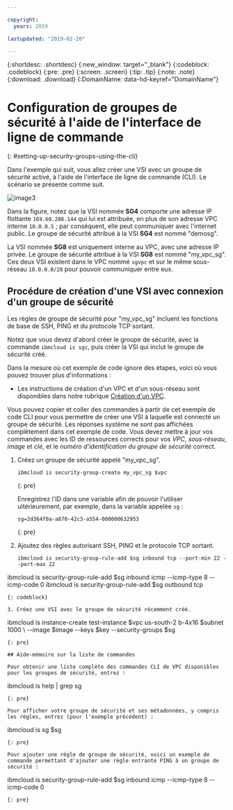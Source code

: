 ```yaml
---

copyright:
  years: 2019

lastupdated: "2019-02-20"

---
```


{:shortdesc: .shortdesc}
{:new_window: target="_blank"}
{:codeblock: .codeblock}
{:pre: .pre}
{:screen: .screen}
{:tip: .tip}
{:note: .note}
{:download: .download}
{:DomainName: data-hd-keyref="DomainName"}

# Configuration de groupes de sécurité à l'aide de l'interface de ligne de commande
{: #setting-up-security-groups-using-the-cli}

Dans l'exemple qui suit, vous allez créer une VSI avec un groupe de sécurité activé, à l'aide de l'interface de ligne de commande (CLI). Le scénario se présente comme suit.

![image3](/images/security-groups-schematic.png)

Dans la figure, notez que la VSI nommée **SG4** comporte une adresse IP flottante `169.60.208.144` qui lui est attribuée, en plus de son adresse VPC interne `10.0.0.5` ; par conséquent, elle peut communiquer avec l'internet public. Le groupe de sécurité attribué à la VSI **SG4** est nommé "demosg".

La VSI nommée **SG8** est uniquement interne au VPC, avec une adresse IP privée. Le groupe de sécurité attribué à la VSI **SG8** est nommé "my_vpc_sg". Ces deux VSI existent dans le VPC nommé `sgvpc` et sur le même sous-réseau `10.0.0.0/28` pour pouvoir communiquer entre eux.

## Procédure de création d'une VSI avec connexion d'un groupe de sécurité

Les règles de groupe de sécurité pour "my_vpc_sg" incluent les fonctions de base de SSH, PING et du protocole TCP sortant. 

Notez que vous devez d'abord créer le groupe de sécurité, avec la commande `ibmcloud is sgc`, puis créer la VSI qui inclut le groupe de sécurité créé.

Dans la mesure où cet exemple de code ignore des étapes, voici où vous pouvez trouver plus d'informations :

 * Les instructions de création d'un VPC et d'un sous-réseau sont disponibles dans notre rubrique [Création d'un VPC](/docs/infrastructure/vpc?topic=vpc-creating-a-vpc-using-the-ibm-cloud-cli). 

Vous pouvez copier et coller des commandes à partir de cet exemple de code CLI pour vous permettre de créer une VSI à laquelle est connecté un groupe de sécurité. Les réponses système ne sont pas affichées complètement dans cet exemple de code. Vous devez mettre à jour vos commandes avec les ID de ressources corrects pour vos _VPC_, _sous-réseau_, _image_ et _clé_, et le _numéro d'identification du groupe de sécurité_ correct.

1. Créez un groupe de sécurité appelé "my_vpc_sg".

   ```
   ibmcloud is security-group-create my_vpc_sg $vpc
   ```
   {: pre}

   Enregistrez l'ID dans une variable afin de pouvoir l'utiliser ultérieurement, par exemple, dans la variable appelée `sg` : 

   ```
   sg=2d364f0a-a870-42c3-a554-000000632953
   ```
   {: pre}

2. Ajoutez des règles autorisant SSH, PING et le protocole TCP sortant.

   ```
   ibmcloud is security-group-rule-add $sg inbound tcp --port-min 22 --port-max 22
ibmcloud is security-group-rule-add $sg inbound icmp --icmp-type 8 --icmp-code 0
ibmcloud is security-group-rule-add $sg outbound tcp
   ```
   {: codeblock}

3. Créez une VSI avec le groupe de sécurité récemment créé.

   ```
   ibmcloud is instance-create test-instance $vpc us-south-2 b-4x16 $subnet 1000 \ 
   --image $image --keys $key --security-groups $sg
   ```
   {: pre}

## Aide-mémoire sur la liste de commandes

Pour obtenir une liste complète des commandes CLI de VPC disponibles pour les groupes de sécurité, entrez :

```
ibmcloud is help | grep sg
```
{: pre}

Pour afficher votre groupe de sécurité et ses métadonnées, y compris les règles, entrez (pour l'exemple précédent) :

```
ibmcloud is sg $sg
```
{: pre}

Pour ajouter une règle de groupe de sécurité, voici un exemple de commande permettant d'ajouter une règle entrante PING à un groupe de sécurité :

```
ibmcloud is security-group-rule-add $sg inbound icmp --icmp-type 8 --icmp-code 0

```
{: pre}
